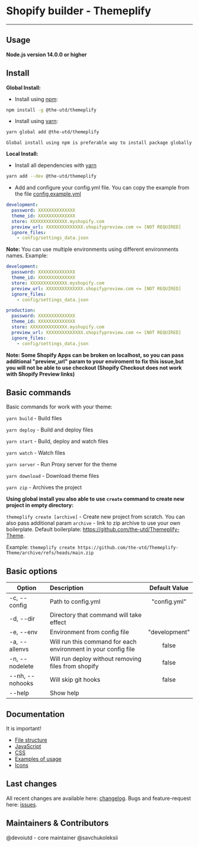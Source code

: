# Shopify builder - Themeplify

---

## Usage
**Node.js version 14.0.0 or higher**

## Install

**Global Install:**

* Install using [npm](https://www.npmjs.com/):
```bash
npm install -g @the-utd/themeplify
```

* Install using [yarn](https://yarnpkg.com/):
```bash
yarn global add @the-utd/themeplify
```

`Global install using npm is preferable way to install package globally`

**Local Install:**
* Install all dependencies with [yarn](https://yarnpkg.com/)
```bash
yarn add --dev @the-utd/themeplify
```

* Add and configure your config.yml file. You can copy the example from the file [config.example.yml](./config.example.yml)

```yaml
development:
  password: XXXXXXXXXXXXXX
  theme_id: XXXXXXXXXXXXXX
  store: XXXXXXXXXXXXXX.myshopify.com
  preview_url: XXXXXXXXXXXXXX.shopifypreview.com <= [NOT REQUIRED]
  ignore_files:
    - config/settings_data.json
```

**Note:** You can use multiple environments using different environments names. Example:

```yaml
development:
  password: XXXXXXXXXXXXXX
  theme_id: XXXXXXXXXXXXXX
  store: XXXXXXXXXXXXXX.myshopify.com
  preview_url: XXXXXXXXXXXXXX.shopifypreview.com <= [NOT REQUIRED]
  ignore_files:
    - config/settings_data.json

production:
  password: XXXXXXXXXXXXXX
  theme_id: XXXXXXXXXXXXXX
  store: XXXXXXXXXXXXXX.myshopify.com
  preview_url: XXXXXXXXXXXXXX.shopifypreview.com <= [NOT REQUIRED]
  ignore_files:
    - config/settings_data.json
```

**Note: Some Shopify Apps can be broken on localhost, so you can pass additional "preview_url" param to your enviroment to fix this issue,but you will not be able to use checkout (Shopify Checkout does not work with Shopify Preview links)**

## Basic commands

Basic commands for work with your theme:

`yarn build` - Build files

`yarn deploy` - Build and deploy files

`yarn start` - Build, deploy and watch files

`yarn watch` - Watch files

`yarn server` - Run Proxy server for the theme

`yarn download` - Download theme files

`yarn zip` - Archives the project

**Using global install you also able to use `create` command to create new project in empty directory:**

`themeplify create [archive]` - Create new project from scratch. You can also pass additional param `archive` - link to zip archive to use your own boilerplate.
Default boilerplate: https://github.com/the-utd/Themeplify-Theme.

Example: `themeplify create https://github.com/the-utd/Themeplify-Theme/archive/refs/heads/main.zip`

## Basic options

| Option   			|      Description      											|  Default Value 	|
|-------------------|:------------------------------------------------------------------|:-----------------:|
| -c, --config 		|  Path to config.yml 												| "config.yml" 		|
| -d, --dir 		|  Directory that command will take effect 							|  					|
| -e, --env 		|  Environment from config file 									| "development" 	|
| -a, --allenvs 	|  Will run this command for each environment in your config file 	| false 			|
| -n, --nodelete 	|  Will run deploy without removing files from shopify 				| false 			|
| --nh, --nohooks 	|  Will skip git hooks 												| false 			|
| --help 			|  Show help 														|  					|

## Documentation
It is important!
* [File structure](./docs/file-structure.md)
* [JavaScript](./docs/js.md)
* [CSS](./docs/css.md)
* [Examples of usage](./docs/example-usage.md)
* [Icons](./docs/icons.md)

## Last changes
All recent changes are available here: [changelog](./docs/changelog.md).
Bugs and feature-request here: [issues](/issues).

## Maintainers & Contributors
@devoiutd - core maintainer
@savchukoleksii
